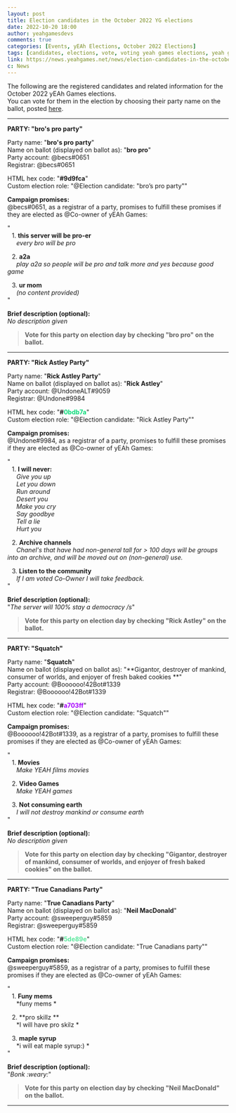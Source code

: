 ```yaml
---
layout: post
title: Election candidates in the October 2022 YG elections
date: 2022-10-20 18:00
author: yeahgamesdevs
comments: true
categories: [Events, yEAh Elections, October 2022 Elections]
tags: [candidates, elections, vote, voting yeah games elections, yeah games elections 2022]
link: https://news.yeahgames.net/news/election-candidates-in-the-october-2022-yg-elections/
c: News
---
```

<!-- wp:paragraph -->
<p>The following are the registered candidates and related information for the October 2022 yEAh Games elections. <br>You can vote for them in the election by choosing their party name on the ballot, posted <a href="https://yeaharchives.wordpress.com/2022/10/26/vote-may-2022/">here</a>.</p>
<!-- /wp:paragraph -->

<!-- wp:separator -->
<hr class="wp-block-separator has-alpha-channel-opacity" />
<!-- /wp:separator -->

<!-- wp:paragraph -->
<p><strong>PARTY: "bro's pro party"</strong> </p>
<!-- /wp:paragraph -->

<!-- wp:paragraph -->
<p>Party name: "<strong>bro's pro party</strong>"<br>Name on ballot (displayed on ballot as): "<strong>bro pro</strong>"<br>Party account: @becs#0651<br>Registrar: @becs#0651</p>
<!-- /wp:paragraph -->

<!-- wp:paragraph -->
<p>HTML hex code: "<strong>#9d9fca</strong>"<br>Custom election role: "@Election candidate: "bro’s pro party""</p>
<!-- /wp:paragraph -->

<!-- wp:paragraph -->
<p><strong>Campaign promises:</strong><br>@becs#0651, as a registrar of a party, promises to fulfill these promises if they are elected as @Co-owner of yEAh Games:</p>
<!-- /wp:paragraph -->

<!-- wp:paragraph -->
<p>"<br>⠀1. <strong>this server will be pro-er</strong><br>⠀⠀<em>every bro will be pro</em></p>
<!-- /wp:paragraph -->

<!-- wp:paragraph -->
<p>⠀2. <strong>a2a</strong><br>⠀⠀<em>play a2a so people will be pro and talk more and yes because good game</em></p>
<!-- /wp:paragraph -->

<!-- wp:paragraph -->
<p>⠀3. <strong>ur mom</strong><br>⠀⠀<em>(no content provided)</em><br>"</p>
<!-- /wp:paragraph -->

<!-- wp:paragraph -->
<p><strong>Brief description (optional):</strong><br><em>No description given</em></p>
<!-- /wp:paragraph -->

<!-- wp:quote -->
<blockquote class="wp-block-quote"><!-- wp:paragraph -->
<p><strong>Vote for this party on election day by checking "bro pro" on the ballot.</strong></p>
<!-- /wp:paragraph --></blockquote>
<!-- /wp:quote -->

<!-- wp:separator -->
<hr class="wp-block-separator has-alpha-channel-opacity" />
<!-- /wp:separator -->

<!-- wp:paragraph -->
<p><strong>PARTY: "Rick Astley Party"</strong></p>
<!-- /wp:paragraph -->

<!-- wp:paragraph -->
<p>Party name: "<strong>Rick Astley Party</strong>"<br>Name on ballot (displayed on ballot as): "<strong>Rick Astley</strong>"<br>Party account: @UndoneALT#9059<br>Registrar: @Undone#9984</p>
<!-- /wp:paragraph -->

<!-- wp:paragraph -->
<p>HTML hex code: "<strong>#<mark style="background-color:rgba(0, 0, 0, 0);color:#0bdb7a;" class="has-inline-color">0bdb7a</mark></strong>"<br>Custom election role: "@Election candidate: "Rick Astley Party""</p>
<!-- /wp:paragraph -->

<!-- wp:paragraph -->
<p><strong>Campaign promises:</strong><br>@Undone#9984, as a registrar of a party, promises to fulfill these promises if they are elected as @Co-owner of yEAh Games:</p>
<!-- /wp:paragraph -->

<!-- wp:paragraph -->
<p>"<br>⠀1. <strong>I will never:</strong><br>⠀⠀<em>Give you up</em><br>⠀⠀<em>Let you down</em><br>⠀⠀<em>Run around</em><br>⠀⠀<em>Desert you</em><br>⠀⠀<em>Make you cry</em><br>⠀⠀<em>Say goodbye</em><br>⠀⠀<em>Tell a lie</em><br>⠀⠀<em>Hurt you</em></p>
<!-- /wp:paragraph -->

<!-- wp:paragraph -->
<p>⠀2. <strong>Archive channels</strong><br>⠀⠀<em>Chanel's that have had non-general tall for &gt; 100 days will be groups into an archive, and will be moved out on (non-general) use.</em>⠀</p>
<!-- /wp:paragraph -->

<!-- wp:paragraph -->
<p>⠀3. <strong>Listen to the community</strong><br>⠀⠀<em>If I am voted Co-Owner I will take feedback.</em><br>"</p>
<!-- /wp:paragraph -->

<!-- wp:paragraph -->
<p><strong>Brief description (optional):</strong><br>"<em>The server will 100% stay a democracy /s</em>"</p>
<!-- /wp:paragraph -->

<!-- wp:quote -->
<blockquote class="wp-block-quote"><!-- wp:paragraph -->
<p><strong>Vote for this party on election day by checking "Rick Astley" on the ballot.</strong></p>
<!-- /wp:paragraph --></blockquote>
<!-- /wp:quote -->

<!-- wp:separator -->
<hr class="wp-block-separator has-alpha-channel-opacity" />
<!-- /wp:separator -->

<!-- wp:paragraph -->
<p><strong>PARTY: "Squatch"</strong> </p>
<!-- /wp:paragraph -->

<!-- wp:paragraph -->
<p>Party name: "<strong>Squatch</strong>"<br>Name on ballot (displayed on ballot as): "**Gigantor, destroyer of mankind, consumer of worlds, and enjoyer of fresh baked cookies **"<br>Party account: @Boooooo!42Bot#1339<br>Registrar: @Boooooo!42Bot#1339</p>
<!-- /wp:paragraph -->

<!-- wp:paragraph -->
<p>HTML hex code: "<strong>#<mark style="background-color:rgba(0, 0, 0, 0);color:#a703ff;" class="has-inline-color">a703ff</mark></strong>"<br>Custom election role: "@Election candidate: "Squatch""</p>
<!-- /wp:paragraph -->

<!-- wp:paragraph -->
<p><strong>Campaign promises:</strong><br>@Boooooo!42Bot#1339, as a registrar of a party, promises to fulfill these promises if they are elected as @Co-owner of yEAh Games:</p>
<!-- /wp:paragraph -->

<!-- wp:paragraph -->
<p>"<br>⠀1. <strong>Movies</strong><br>⠀⠀<em>Make YEAH films movies</em></p>
<!-- /wp:paragraph -->

<!-- wp:paragraph -->
<p>⠀2. <strong>Video Games</strong><br>⠀⠀<em>Make YEAH games</em></p>
<!-- /wp:paragraph -->

<!-- wp:paragraph -->
<p>⠀3. <strong>Not consuming earth</strong><br>⠀⠀<em>I will not destroy mankind or consume earth</em><br>"</p>
<!-- /wp:paragraph -->

<!-- wp:paragraph -->
<p><strong>Brief description (optional):</strong><br><em>No description given</em></p>
<!-- /wp:paragraph -->

<!-- wp:quote -->
<blockquote class="wp-block-quote"><!-- wp:paragraph -->
<p><strong>Vote for this party on election day by checking "Gigantor, destroyer of mankind, consumer of worlds, and enjoyer of fresh baked cookies" on the ballot.</strong></p>
<!-- /wp:paragraph --></blockquote>
<!-- /wp:quote -->

<!-- wp:separator -->
<hr class="wp-block-separator has-alpha-channel-opacity" />
<!-- /wp:separator -->

<!-- wp:paragraph -->
<p><strong>PARTY: "True Canadians Party"</strong></p>
<!-- /wp:paragraph -->

<!-- wp:paragraph -->
<p>Party name: "<strong>True Canadians Party</strong>"<br>Name on ballot (displayed on ballot as): "<strong>Neil MacDonald</strong>"<br>Party account: @sweeperguy#5859<br>Registrar: @sweeperguy#5859</p>
<!-- /wp:paragraph -->

<!-- wp:paragraph -->
<p>HTML hex code: "<strong>#<mark style="background-color:rgba(0, 0, 0, 0);color:#5de89e;" class="has-inline-color">5de89e</mark></strong>"<br>Custom election role: "@Election candidate: "True Canadians party""</p>
<!-- /wp:paragraph -->

<!-- wp:paragraph -->
<p><strong>Campaign promises:</strong><br>@sweeperguy#5859, as a registrar of a party, promises to fulfill these promises if they are elected as @Co-owner of yEAh Games:</p>
<!-- /wp:paragraph -->

<!-- wp:paragraph -->
<p>"<br>⠀1. <strong>Funy mems ⠀⠀</strong><br>⠀⠀*funy mems *</p>
<!-- /wp:paragraph -->

<!-- wp:paragraph -->
<p>⠀2. **pro skillz **<br>⠀⠀*I will have pro skilz *⠀</p>
<!-- /wp:paragraph -->

<!-- wp:paragraph -->
<p>⠀3. <strong>maple syrup ⠀</strong><br>⠀⠀*i will eat maple syrup:) *<br>"</p>
<!-- /wp:paragraph -->

<!-- wp:paragraph -->
<p><strong>Brief description (optional):</strong><br>"<em>Bonk :weary:</em>"</p>
<!-- /wp:paragraph -->

<!-- wp:quote -->
<blockquote class="wp-block-quote"><!-- wp:paragraph -->
<p><strong>Vote for this party on election day by checking "Neil MacDonald" on the ballot.</strong></p>
<!-- /wp:paragraph --></blockquote>
<!-- /wp:quote -->

<!-- wp:separator -->
<hr class="wp-block-separator has-alpha-channel-opacity" />
<!-- /wp:separator -->
